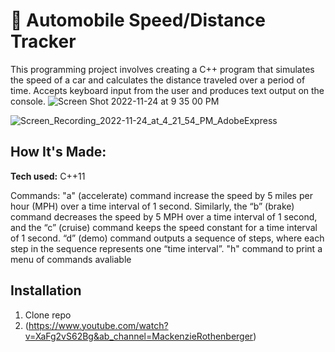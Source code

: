 # 🚗 Automobile Speed/Distance Tracker

This programming project involves creating a C++ program that simulates the speed of a car and calculates the distance traveled over a period of time. Accepts keyboard input from the user and produces text output on the console.
![Screen Shot 2022-11-24 at 9 35 00 PM](https://user-images.githubusercontent.com/91163017/203888941-3c742315-fde3-49ad-8b17-b70682ac3e6a.png)

![Screen_Recording_2022-11-24_at_4_21_54_PM_AdobeExpress](https://user-images.githubusercontent.com/91163017/203865038-6ac25df2-b2ca-46ad-aa93-b7cb22e98f47.gif)



## How It's Made:

**Tech used:** C++11


Commands: "a" (accelerate) command increase the speed by 5 miles per hour (MPH) over a time interval of 1 second. Similarly, the “b” (brake) command decreases the speed by 5 MPH over a time interval of 1 second, and the “c” (cruise) command keeps the speed constant for a time interval of 1 second. “d” (demo) command outputs a sequence of steps, where each step in the sequence represents one “time interval”. "h" command to print a menu of commands avaliable

## Installation

1. Clone repo
2. (https://www.youtube.com/watch?v=XaFg2vS62Bg&ab_channel=MackenzieRothenberger)
